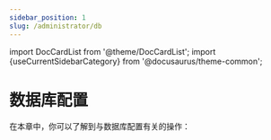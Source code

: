 ```yaml
---
sidebar_position: 1
slug: /administrator/db
---
```


import DocCardList from '@theme/DocCardList';
import {useCurrentSidebarCategory} from '@docusaurus/theme-common';

# 数据库配置

在本章中，你可以了解到与数据库配置有关的操作：    

<DocCardList items={useCurrentSidebarCategory().items}/>